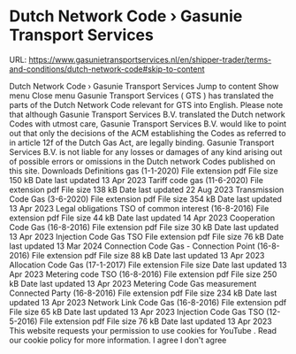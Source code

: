 # Dutch Network Code › Gasunie Transport Services

URL: https://www.gasunietransportservices.nl/en/shipper-trader/terms-and-conditions/dutch-network-code#skip-to-content

Dutch Network Code › Gasunie Transport Services
Jump to content
Show menu
Close menu
Gasunie Transport Services
(
GTS
) has translated the parts of the
Dutch Network Code
relevant for
GTS
into English.
Please note that although
Gasunie Transport Services
B.V. translated the Dutch network Codes with utmost care,
Gasunie Transport Services
B.V. would like to point out that only the decisions of the ACM establishing the Codes as referred to in article 12f of the Dutch
Gas
Act, are legally binding.
Gasunie Transport Services
B.V. is not liable for any losses or damages of any kind arising out of possible errors or omissions in the Dutch network Codes published on this site.
Downloads
Definitions gas (1-1-2020)
File extension
pdf
File size
150 kB
Date last updated
13 Apr 2023
Tariff code gas (11-6-2020)
File extension
pdf
File size
138 kB
Date last updated
22 Aug 2023
Transmission Code Gas (3-6-2020)
File extension
pdf
File size
354 kB
Date last updated
13 Apr 2023
Legal obligations TSO of common interest (16-8-2016)
File extension
pdf
File size
44 kB
Date last updated
14 Apr 2023
Cooperation Code Gas (16-8-2016)
File extension
pdf
File size
30 kB
Date last updated
13 Apr 2023
Injection Code Gas TSO
File extension
pdf
File size
76 kB
Date last updated
13 Mar 2024
Connection Code Gas - Connection Point (16-8-2016)
File extension
pdf
File size
88 kB
Date last updated
13 Apr 2023
Allocation Code Gas (17-1-2017)
File extension
File size
Date last updated
13 Apr 2023
Metering code TSO (16-8-2016)
File extension
pdf
File size
250 kB
Date last updated
13 Apr 2023
Metering Code Gas measurement Connected Party (16-8-2016)
File extension
pdf
File size
234 kB
Date last updated
13 Apr 2023
Network Link Code Gas (16-8-2016)
File extension
pdf
File size
65 kB
Date last updated
13 Apr 2023
Injection Code Gas TSO (12-5-2016)
File extension
pdf
File size
76 kB
Date last updated
13 Apr 2023
This website requests your permission to use cookies for
YouTube
. Read our
cookie policy
for more information.
I agree
I don't agree